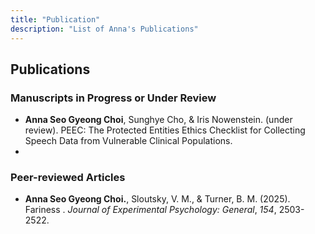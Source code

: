 ```yaml
---
title: "Publication"
description: "List of Anna's Publications"
---
```


## Publications

### Manuscripts in Progress or Under Review
 * **Anna Seo Gyeong Choi**, Sunghye Cho, & Iris Nowenstein. (under review). PEEC: The Protected Entities Ethics Checklist for Collecting Speech Data from Vulnerable Clinical Populations.
 * 

### Peer-reviewed Articles
 * **Anna Seo Gyeong Choi.**, Sloutsky, V. M., & Turner, B. M. (2025). Fariness . *Journal of Experimental Psychology: General*, *154*, 2503-2522.
